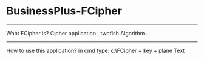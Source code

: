 # BusinessPlus-FCipher
_________________________
Waht FCipher is? 
Cipher application , twofish Algorithm .
_____________________________________
How to use this application?
in cmd type:
c:\FCipher + key + plane Text


